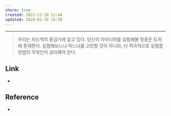 ```yaml
---
share: true
created: 2022-12-20 11:44
updated: 2024-01-16 16:58
---
```


---

> 우리는 피드백의 황금기에 살고 있다. 당신의 아이디어를 실험해볼 청중은 도처에 존재한다. 실험해보느냐 마느냐를 고민할 것이 아니라, 더 적극적으로  실험할 방법이 무엇인지 궁리해야 한다.




## Link
- 


## Reference
- 